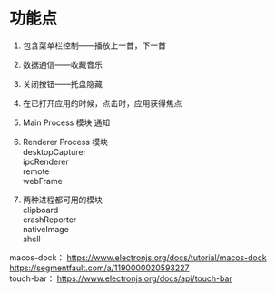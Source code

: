 # 功能点

1. 包含菜单栏控制——播放上一首，下一首  
2. 数据通信——收藏音乐  
3. 关闭按钮——托盘隐藏  
4. 在已打开应用的时候，点击时，应用获得焦点  
 
5. Main Process 模块
通知

6. Renderer Process 模块  
desktopCapturer  
ipcRenderer  
remote  
webFrame  

7. 两种进程都可用的模块  
clipboard  
crashReporter  
nativeImage  
shell  

macos-dock： https://www.electronjs.org/docs/tutorial/macos-dock  
https://segmentfault.com/a/1190000020593227  
touch-bar： https://www.electronjs.org/docs/api/touch-bar